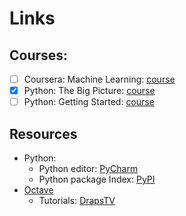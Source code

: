 # Links

## Courses:

* [ ] Coursera: Machine Learning: [course](https://www.coursera.org/learn/machine-learning/home/welcome)
* [x] Python: The Big Picture: [course](https://app.pluralsight.com/library/courses/python-big-picture)
* [ ] Python: Getting Started: [course](https://app.pluralsight.com/library/courses/python-getting-started/table-of-contents)

## Resources

* Python:
  * Python editor: [PyCharm](https://www.jetbrains.com/pycharm/)
  * Python package Index: [PyPI](https://pypi.org/)
* [Octave](https://www.gnu.org/software/octave/)
  * Tutorials: [DrapsTV](https://www.youtube.com/watch?v=X0xLTKRWPgo&list=PL1A2CSdiySGJ6oZe6XB-TTCFuHc5Fs1PO)

